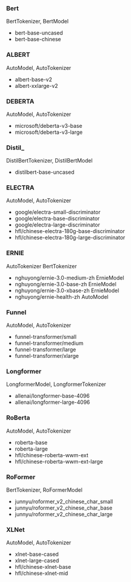 ### Bert 

BertTokenizer, BertModel

* bert-base-uncased
* bert-base-chinese

### ALBERT

AutoModel, AutoTokenizer

* albert-base-v2
* albert-xxlarge-v2

### DEBERTA

AutoModel, AutoTokenizer

* microsoft/deberta-v3-base
* microsoft/deberta-v3-large

### Distil_

DistilBertTokenizer, DistilBertModel

* distilbert-base-uncased

### ELECTRA

AutoModel, AutoTokenizer

* google/electra-small-discriminator
* google/electra-base-discriminator
* google/electra-large-discriminator
* hfl/chinese-electra-180g-base-discriminator
* hfl/chinese-electra-180g-large-discriminator

### ERNIE

AutoTokenizer BertTokenizer

* nghuyong/ernie-3.0-medium-zh  ErnieModel  
* nghuyong/ernie-3.0-base-zh  ErnieModel 
* nghuyong/ernie-3.0-xbase-zh  ErnieModel
* nghuyong/ernie-health-zh  AutoModel

### Funnel

AutoModel, AutoTokenizer

* funnel-transformer/small
* funnel-transformer/medium
* funnel-transformer/large
* funnel-transformer/xlarge

### Longformer

LongformerModel, LongformerTokenizer

* allenai/longformer-base-4096
* allenai/longformer-large-4096

### RoBerta

AutoModel, AutoTokenizer

* roberta-base
* roberta-large
* hfl/chinese-roberta-wwm-ext
* hfl/chinese-roberta-wwm-ext-large

### RoFormer

BertTokenizer, RoFormerModel

* junnyu/roformer_v2_chinese_char_small
* junnyu/roformer_v2_chinese_char_base
* junnyu/roformer_v2_chinese_char_large

### XLNet

AutoModel, AutoTokenizer

* xlnet-base-cased
* xlnet-large-cased
* hfl/chinese-xlnet-base
* hfl/chinese-xlnet-mid
